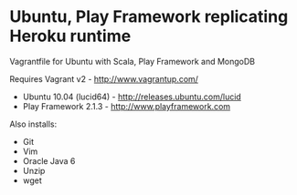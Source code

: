 Ubuntu, Play Framework replicating Heroku runtime
=================================================

Vagrantfile for Ubuntu with Scala, Play Framework and MongoDB

Requires Vagrant v2 - http://www.vagrantup.com/

- Ubuntu 10.04 (lucid64) - http://releases.ubuntu.com/lucid
- Play Framework 2.1.3 - http://www.playframework.com

Also installs:
- Git
- Vim
- Oracle Java 6
- Unzip
- wget
